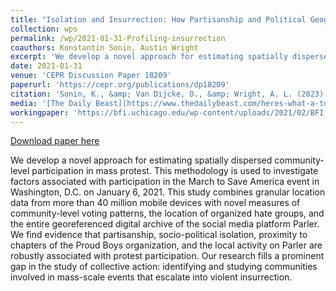 ```yaml
---
title: "Isolation and Insurrection: How Partisanship and Political Geography Fueled January 6, 2021"
collection: wps
permalink: /wp/2021-01-31-Profiling-insurrection
coauthors: Konstantin Sonin, Austin Wright
excerpt: 'We develop a novel approach for estimating spatially dispersed community-level participation in mass protest. This methodology is used to investigate factors associated with participation in the March to Save America event in Washington, D.C. on January 6, 2021. This study combines granular location data from more than 40 million mobile devices with novel measures of community-level voting patterns, the location of organized hate groups, and the entire georeferenced digital archive of the social media platform Parler. We find evidence that partisanship, socio-political isolation, proximity to chapters of the Proud Boys organization, and the local activity on Parler are robustly associated with protest participation. Our research fills a prominent gap in the study of collective action: identifying and studying communities involved in mass-scale events that escalate into violent insurrection.'
date: 2021-01-31
venue: 'CEPR Discussion Paper 18209'
paperurl: 'https://cepr.org/publications/dp18209'
citation: 'Sonin, K., &amp; Van Dijcke, D., &amp; Wright, A. L. (2023). Isolation and Insurrection: How Partisanship and Political Geography Fueled January 6, 2021. CEPR Discussion Paper 18209.'
media: '[The Daily Beast](https://www.thedailybeast.com/heres-what-a-ton-of-capitol-rioters-had-in-common), [BFI](https://bfi.uchicago.edu/insight/finding/profiling-insurrection-characterizing-collective-action-using-mobile-device-data/), [UChicago News](https://news.uchicago.edu/story/capitol-unrest-linked-trump-voting-islands-proximity-proud-boys-chapters?utm_source=uc_newsletter&amp;utm_medium=email&amp;utm_campaign=UChicago_News_M02_18_2021), [Salon](https://www.salon.com/2022/01/21/new-research-trumpists-jan-6-loneliness-feeling-isolated-dems-non-whites-and-liberals/)'
workingpaper: 'https://bfi.uchicago.edu/wp-content/uploads/2021/02/BFI_WP_2021-13.pdf'
---
```


<a href='https://cepr.org/publications/dp18209'>Download paper here</a>

We develop a novel approach for estimating spatially dispersed community-level participation in mass protest. This methodology is used to investigate factors associated with participation in the March to Save America event in Washington, D.C. on January 6, 2021. This study combines granular location data from more than 40 million mobile devices with novel measures of community-level voting patterns, the location of organized hate groups, and the entire georeferenced digital archive of the social media platform Parler. We find evidence that partisanship, socio-political isolation, proximity to chapters of the Proud Boys organization, and the local activity on Parler are robustly associated with protest participation. Our research fills a prominent gap in the study of collective action: identifying and studying communities involved in mass-scale events that escalate into violent insurrection.
